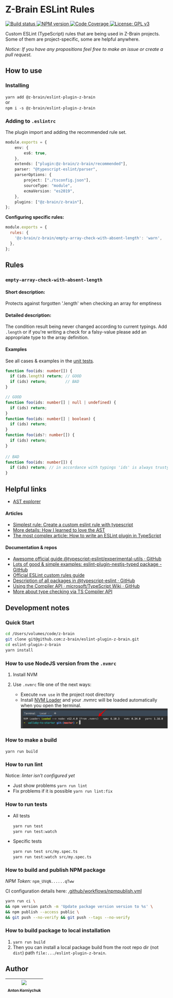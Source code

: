 # Z-Brain ESLint Rules

<p>
  <a target="_blank" href="https://github.com/z-brain/eslint-plugin-z-brain/actions?query=workflow%3A%22Build%22">
    <img alt="Build status" src="https://github.com/z-brain/eslint-plugin-z-brain/workflows/Build/badge.svg">
  </a>
  <a target="_blank" href="https://www.npmjs.com/package/@z-brain/eslint-plugin-z-brain">
    <img alt="NPM version" src="https://img.shields.io/npm/v/@z-brain/eslint-plugin-z-brain.svg">
  </a>
  <a target="_blank" href="https://codecov.io/gh/z-brain/eslint-plugin-z-brain">
    <img alt="Code Coverage" src="https://codecov.io/gh/z-brain/eslint-plugin-z-brain/branch/main/graph/badge.svg">
  </a>
  <a target="_blank" href="https://www.gnu.org/licenses/gpl-3.0">
    <img alt="License: GPL v3" src="https://img.shields.io/badge/License-GPLv3-blue.svg">
  </a>
</p>

Custom ESLint (TypeScript) rules that are being used in Z-Brain projects. Some of them are project-specific, some are helpful anywhere.

*Notice: If you have any propositions feel free to make an issue or create a pull request.*

## How to use

### Installing

`yarn add @z-brain/eslint-plugin-z-brain`  
or  
`npm i -s @z-brain/eslint-plugin-z-brain`

### Adding to `.eslintrc`

The plugin import and adding the recommended rule set.

```ts
module.exports = {
    env: {
        es6: true,
    },
    extends: ["plugin:@z-brain/z-brain/recommended"],
    parser: "@typescript-eslint/parser",
    parserOptions: {
        project: ["./tsconfig.json"],
        sourceType: "module",
        ecmaVersion: "es2019",
    },
    plugins: ["@z-brain/z-brain"],
};
```

**Configuring specific rules:**

```js
module.exports = {
  rules: {
    '@z-brain/z-brain/empty-array-check-with-absent-length': 'warn',
  },
};
```

## Rules

### `empty-array-check-with-absent-length`

#### Short description:

Protects against forgotten '.length' when checking an array for emptiness

#### Detailed description:

The condition result being never changed according to current typings.
Add `.length` or if you're writing a check for a falsy-value please add an appropriate type to the array definition.

#### Examples

See all cases & examples in the [unit tests](./src/rules/empty-array-check-with-absent-length.rule.spec.ts).

```ts
function foo(ids: number[]) {
  if (ids.length) return; // GOOD
  if (ids) return;        // BAD
}
```

```ts
// GOOD
function foo(ids: number[] | null | undefined) {
  if (ids) return;
}
function foo(ids: number[] | boolean) {
  if (ids) return;
}
function foo(ids?: number[]) {
  if (ids) return;
}

// BAD
function foo(ids: number[]) {
  if (ids) return; // in accordance with typings 'ids' is always trusty-value 
}
```

## Helpful links

- [AST explorer](https://astexplorer.net/)

#### Articles
- [Simplest rule: Create a custom eslint rule with typescript](https://dev.to/bwca/create-a-custom-eslint-rule-with-typescript-4j3d)
- [More details: How I learned to love the AST](https://dev.to/alexgomesdev/writing-custom-typescript-eslint-rules-how-i-learned-to-love-the-ast-15pn)
- [The most complex article: How to write an ESLint plugin in TypeScript](https://dev.to/darraghor/how-to-write-an-eslint-plugin-in-typescript-3k5a)

#### Documentation & repos
- [Awesome official guide @typescript-eslint/experimental-utils · GitHub](https://github.com/typescript-eslint/typescript-eslint/blob/master/docs/development/CUSTOM_RULES.md#writing-rules-in-typescript)
- [Lots of good & simple examples: eslint-plugin-nestjs-typed package - GitHub](https://github.com/darraghoriordan/eslint-plugin-nestjs-typed)
- [Official ESLint custom rules guide](https://eslint.org/docs/developer-guide/working-with-rules)
- [Description of all packages in @typescript-eslint · GitHub](https://github.com/typescript-eslint/typescript-eslint/blob/master/docs/development/architecture/PACKAGES.md)
- [Using the Compiler API · microsoft/TypeScript Wiki · GitHub](https://github.com/microsoft/TypeScript/wiki/Using-the-Compiler-API#using-the-type-checker)
- [More about type checking via TS Compiler API](https://learning-notes.mistermicheels.com/javascript/typescript/compiler-api/#getting-type-information)

## Development notes

### Quick Start

```bash
cd /Users/volumes/code/z-brain
git clone git@github.com:z-brain/eslint-plugin-z-brain.git
cd eslint-plugin-z-brain
yarn install
```

### How to use NodeJS version from the `.nvmrc`

1. Install NVM
2. Use `.nvmrc` file one of the next ways:

    * Execute `nvm use` in the project root directory
    * Install [NVM Loader](https://github.com/korniychuk/ankor-shell) and your .nvmrc will be loaded automatically when you open the terminal.
      ![NVM Loader demo](./resources/readme.nvm-loader.png)

### How to make a build

`yarn run build`

### How to run lint

Notice: _linter isn't configured yet_

* Just show problems `yarn run lint`
* Fix problems if it is possible `yarn run lint:fix`

### How to run tests

* All tests

  `yarn run test`  
  `yarn run test:watch`
* Specific tests

  `yarn run test src/my.spec.ts`  
  `yarn run test:watch src/my.spec.ts`

### How to build and publish NPM package

*NPM Token:* `npm_UVqN......qTww`

CI configuration details here: [.github/workflows/npmpublish.yml](.github/workflows/npmpublish.yml)

```bash
yarn run ci \
&& npm version patch -m 'Update package version version to %s' \
&& npm publish --access public \
&& git push --no-verify && git push --tags --no-verify
```

### How to build package to local installation

1. `yarn run build`
2. Then you can install a local package build from the root repo dir (not `dist`) path `file:.../eslint-plugin-z-brain`.

## Author

| [<img src="https://www.korniychuk.pro/avatar.jpg" width="100px;"/><br /><sub>Anton Korniychuk</sub>](https://korniychuk.pro) |
| :---: |
